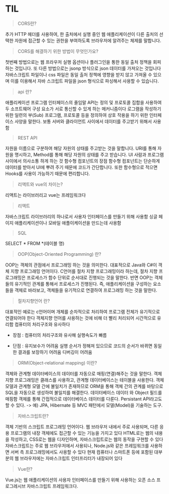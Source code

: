 # TIL

> CORS란?

추가 HTTP 헤더를 사용하여, 한 출처에서 실행 중인 웹 애플리케이션이 다른 출처의 선택한 자원에 접근할 수 있는 권한을 부여하도록 브라우저에 알려주는 체제를 말합니다.



<p>
<div>

> CORS를 해결하기 위한 방법이 무엇인가요?

첫번째 방법으로는 웹 프라우저 실행 옵션이나 플러그인을 통한 동일 출처 정책을 회피하는 것입니다.
또 다른 방법으로는 jsonp 방식으로 json 데이터를 가져오는 것입니다
자바스크립트 파일이나 css 파일은 동일 출처 정책에 영향을 받지 않고 가져올 수 있으며 이를 이용해서 자바 스크립트 파일을 json 형식으로 파싱해서 사용할 수 있습니다.

</div>
</p>


<p>
<div>

> api 란?

애플리케이션 프로그램 인터페이스의 줄임말
API는 정의 및 프로토콜 집합을 사용하여 두 소프트웨어 구성 요소가 서로 통신할 수 있게 하는 메커니즘이다
로그램을 작성하기 위한 일련의 부(Sub) 프로그램, 프로토콜 등을 정의하여 상호 작용을 하기 위한 인터페이스 사양을 말한다.
보통 서버와 클라이언트 사이에서 데이터를 주고받기 위해서 사용함

</div>
</p>

<p>

>  REST API 

자원을 이름으로 구분하여 해당 자원의 상태를 주고받는 것을 말합니다.  URI를 통해 자원을 명시하고, Method를 통해 해당 자원의 상태를 주고 받습니다.  UI  사람과 프로그램 사이에서 의사소통 하게 하는 것 함수형 컴포넌트의 장점 함수형 컴포넌트는 단순하게 데이터를 받아서 UI에 뿌려 주기 때문에 코드가 간단합니다. 또한 함수형으로 적으면 Hooks를 사용이 가능하기 때문에 편리합니다. 

</p>

<p>

> 리액트와 vue의 차이는?

리액트는 라이브러리고 vue는 프레임워크다

</p>


<p mt-3>

> 리액트

자바스크립트 라이브러리의 하나로서 사용자 인터페이스를 만들기 위해 사용함
싱글 페이지 애플리케이션이나 모바일 애플이케이션을 만드는데 사용함

</p>


<p mt-3>

> SQL

SELECT * FROM *(테이블 명)

</p>


<p>
<div>

> OOP(Object-Oriented Programming) 란?

OOP는 객체의 관점에서 프로그래밍 하는 것을 의미한다.
대표적으로 Java와 C#이 객체 지향 프로그래밍 언어이다.
C언어를 절차 지향 프로그래밍이라 하는데, 절차 지향 프로그래밍은 프로세스가 함수 단위로 순서대로 진행되는 것을 말한다.
반면 OOP는 객체들의 유기적인 관계를 통해서 프로세스가 진행된다.
즉, 애플리케이션을 구성하는 요소들을 객체로 바라보고, 객체들을 유기적으로 연결하여 프로그래밍 하는 것을 말한다.

</div>
</p>

<p>
<div>

> 절차지향언어 란?

대표적인 예로는 c언어이며 개체를 순차적으로 처리하여 프로그램 전체가 유기적으로 연결되어야 한다
객체지향 언어를 사용하는 것에 비해 더 빨리 처리되어 시간적으로 유리함
컴퓨터의 처리구조와 유사하다

- 장점 :
컴퓨터의 처리구조와 유사해 실행속도가 빠름

- 단점 :
유지보수가 어려움
실행 순서가 정해져 있으므로 코드의 순서가 바뀌면 동일한 결과를 보장하기 어려움
디버깅이 어려움

</div>
</p>


<p>
<div>

> ORM(Object-relational mapping) 이란?

객체와 관계형 데이터베이스의 데이터를 자동으로 매핑(연결)해주는 것을 말한다.
객체 지향 프로그래밍은 클래스를 사용하고, 관계형 데이터베이스는 테이블을 사용한다.
객체 모델과 관계형 모델 간에 불일치가 존재하므로 ORM을 통해 객체 간의 관계를 바탕으로 SQL을 자동으로 생성하여 불일치를 해결한다.
데이터베이스 데이터 와 Object 필드를 매핑함
객체를 통해 간접적으로 데이터베이스 데이터를 다룬다.
Persistant API라고도 할 수 있다. -> 예) JPA, Hibernate 등
MVC 패턴에서 모델(Model)을 기술하는 도구.

</div>
</p>

<p>
<div>

> 자바스크립트란?

객체 기반의 스크립트 프로그래밍 언어이다. 
웹 브라우저 내에서 주로 사용되며, 다른 응용 프로그램의 내장 객체에도 접근할 수 있는 기능을 가지고 있다
HTML로는 웹의 내용을 작성하고, CSS로는 웹을 디자인하며, 자바스크립트로는 웹의 동작을 구현할 수 있다
자바스크립트는 주로 웹 브라우저에서 사용되나, Node.js와 같은 프레임워크를 사용하면 서버 측 프로그래밍에서도 사용할 수 있다
현재 컴퓨터나 스마트폰 등에 포함된 대부분의 웹 브라우저에는 자바스크립트 인터프리터가 내장되어 있다

</div>
</p>


<p>
<div>

> Vue란?

Vue.js는 웹 애플리케이션의 사용자 인터페이스를 만들기 위해 사용하는 오픈 소스 프로그레시브 자바스크립트 프레임워크다.

</div>
</p>

